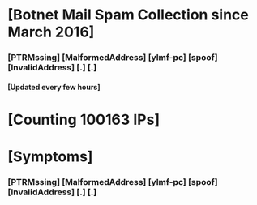 # [Botnet Mail Spam Collection since March 2016]
### [PTRMssing] [MalformedAddress] [ylmf-pc] [spoof] [InvalidAddress] [.] [.]
#### [Updated every few hours]

# [Counting 100163 IPs]

# [Symptoms] 
###   [PTRMssing] [MalformedAddress] [ylmf-pc] [spoof] [InvalidAddress] [.] [.]
